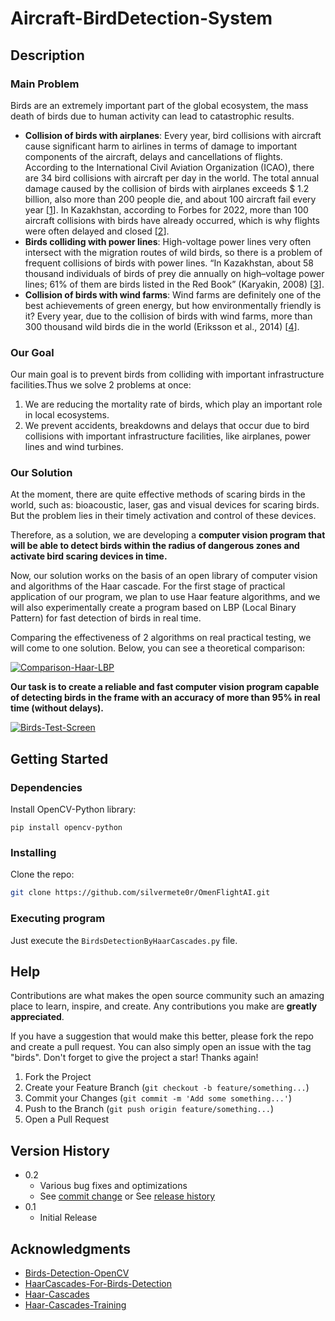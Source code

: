 # Aircraft-BirdDetection-System 
## Description

### Main Problem

Birds are an extremely important part of the global ecosystem, the mass death of birds due to human activity can lead to catastrophic results.
* <b>Collision of birds with airplanes</b>: Every year, bird collisions with aircraft cause significant harm to airlines in terms of damage to important components of the aircraft, delays and cancellations of flights. According to the International Civil Aviation Organization (ICAO), there are 34 bird collisions with aircraft per day in the world. The total annual damage caused by the collision of birds with airplanes exceeds $ 1.2 billion, also more than 200 people die, and about 100 aircraft fail every year [<a href="https://www.inventiva.co.in/trends/what-are-bird-strikes-3-potential-risks-to-the-aviation-industry-how-do-pilots-and-airports-tackle-them/">1</a>]. In Kazakhstan, according to Forbes for 2022, more than 100 aircraft collisions with birds have already occurred, which is why flights were often delayed and closed [<a href="https://forbes.kz/process/100_straykov_za_god_pochemu_v_kazahstanskie_samoletyi_vse_chasche_popadayut_ptitsyi/">2</a>].
* <b>Birds colliding with power lines</b>: High-voltage power lines very often intersect with the migration routes of wild birds, so there is a problem of frequent collisions of birds with power lines. “In Kazakhstan, about 58 thousand individuals of birds of prey die annually on high–voltage power lines; 61% of them are birds listed in the Red Book” (Karyakin, 2008) [<a href="https://www.acbk.kz/article/default/view?id=359">3</a>]. 
* <b>Collision of birds with wind farms</b>: Wind farms are definitely one of the best achievements of green energy, but how environmentally friendly is it? Every year, due to the collision of birds with wind farms, more than 300 thousand wild birds die in the world (Eriksson et al., 2014) [<a href="https://abcbirds.org/blog21/wind-turbine-mortality/">4</a>].

### Our Goal

Our main goal is to prevent birds from colliding with important infrastructure facilities.Thus we solve 2 problems at once:
1) We are reducing the mortality rate of birds, which play an important role in local ecosystems.
2) We prevent accidents, breakdowns and delays that occur due to bird collisions with important infrastructure facilities, like airplanes, power lines and wind turbines.

### Our Solution

At the moment, there are quite effective methods of scaring birds in the world, such as: bioacoustic, laser, gas and visual devices for scaring birds. But the problem lies in their timely activation and control of these devices. 

Therefore, as a solution, we are developing a **computer vision program that will be able to detect birds within the radius of dangerous zones and activate bird scaring devices in time.**

Now, our solution works on the basis of an open library of computer vision and algorithms of the Haar cascade. For the first stage of practical application of our program, we plan to use Haar feature algorithms, and we will also experimentally create a program based on LBP (Local Binary Pattern) for fast detection of birds in real time.

Comparing the effectiveness of 2 algorithms on real practical testing, we will come to one solution. Below, you can see a theoretical comparison:

[![Comparison-Haar-LBP][link]](https://github.com/rohit186201/Aircraft-BirdDetection-System/blob/main/output.gif)

**Our task is to create a reliable and fast computer vision program capable of detecting birds in the frame with an accuracy of more than 95% in real time (without delays).**

[![Birds-Test-Screen][birds-test]](#)


## Getting Started

### Dependencies

Install OpenCV-Python library:
   ```
   pip install opencv-python
   ```

### Installing

Clone the repo:
   ```sh
   git clone https://github.com/silvermete0r/OmenFlightAI.git
   ```

### Executing program

Just execute the `BirdsDetectionByHaarCascades.py` file.

## Help

Contributions are what makes the open source community such an amazing place to learn, inspire, and create. Any contributions you make are **greatly appreciated**.

If you have a suggestion that would make this better, please fork the repo and create a pull request. You can also simply open an issue with the tag "birds".
Don't forget to give the project a star! Thanks again!

1. Fork the Project
2. Create your Feature Branch (`git checkout -b feature/something...`)
3. Commit your Changes (`git commit -m 'Add some something...'`)
4. Push to the Branch (`git push origin feature/something...`)
5. Open a Pull Request


## Version History

* 0.2
    * Various bug fixes and optimizations
    * See [commit change]() or See [release history]()
* 0.1
    * Initial Release


## Acknowledgments

* [Birds-Detection-OpenCV](https://github.com/yenusu/OpenCV-Birds-Detection-Algorithm)
* [HaarCascades-For-Birds-Detection](https://github.com/Souravjyoti/Bird_detection)
* [Haar-Cascades](https://docs.opencv.org/3.4/db/d28/tutorial_cascade_classifier.html)
* [Haar-Cascades-Training](https://github.com/mrnugget/opencv-haar-classifier-training)




<!-- MARKDOWN LINKS & IMAGES -->
[birds-test]: https://sun9-west.userapi.com/sun9-5/s/v1/ig2/_F_u3FaRel-aT3OEO25hPe2BxMDfJn-qlUfwvDemc17tVL4TkW8JpvSSEKkQ_Fgl7yjnBIY9ofedUPffSbHQ9AfK.jpg?size=2224x1098&quality=95&type=album
[link]: https://miro.medium.com/max/1100/1*iLS7tWM9hfWNZGeBnv3qgA.png
